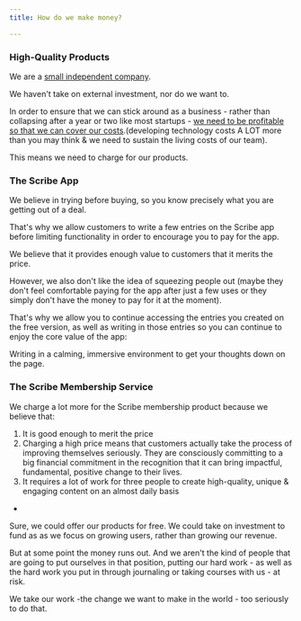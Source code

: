 ```yaml
---
title: How do we make money?

---
```




### High-Quality Products

We are a [small independent company](../our-little-company/).

We haven't take on external investment, nor do we want to.

In order to ensure that we can stick around as a business - rather than collapsing after a year or two like most startups - [we need to be profitable so that we can cover our costs](../why-we-charge/).(developing technology costs A LOT more than you may think & we need to sustain the living costs of our team).

This means we need to charge for our products.


### The Scribe App

We believe in trying before buying, so you know precisely what you are getting out of a deal.

That's why we allow customers to write a few entries on the Scribe app before limiting functionality in order to encourage you to pay for the app.

We believe that it provides enough value to customers that it merits the price.

However, we also don't like the idea of squeezing people out (maybe they don't feel comfortable paying for the app after just a few uses or they simply don't have the money to pay for it at the moment).

That's why we allow you to continue accessing the entries you created on the free version, as well as writing in those entries so you can continue to enjoy the core value of the app:

Writing in a calming, immersive environment to get your thoughts down on the page.



### The Scribe Membership Service

We charge a lot more for the Scribe membership product because we believe that:

1. It is good enough to merit the price
2. Charging a high price means that customers actually take the process of improving themselves seriously. They are consciously committing to a big financial commitment in the recognition that it can bring impactful, fundamental, positive change to their lives.
3. It requires a lot of work for three people to create high-quality, unique & engaging content on an almost daily basis

-

Sure, we could offer our products for free. We could take on investment to fund as as we focus on growing users, rather than growing our revenue.

But at some point the money runs out. And we aren't the kind of people that are going to put ourselves in that position, putting our hard work - as well as the hard work you put in through journaling or taking courses with us - at risk.

We take our work -the change we want to make in the world - too seriously to do that.
